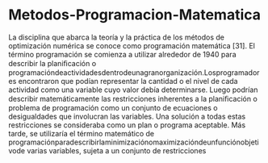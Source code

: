 # Metodos-Programacion-Matematica
La disciplina que abarca la teoría y la práctica de los métodos de optimización numérica se conoce como programación matemática [31]. El término programación se comienza a utilizar alrededor de 1940 para describir la planiﬁcación o programacióndeactividadesdentrodeunagranorganización.Losprogramadores encontraron que podían representar la cantidad o el nivel de cada actividad como una variable cuyo valor debía determinarse. Luego podrían describir matemáticamente las restricciones inherentes a la planiﬁcación o problema de programación como un conjunto de ecuaciones o desigualdades que involucran las variables. Una solución a todas estas restricciones se consideraba como un plan o programa aceptable. Más tarde, se utilizaría el término matemático de programaciónparadescribirlaminimizaciónomaximizacióndeunfunciónobjetivode varias variables, sujeta a un conjunto de restricciones 
